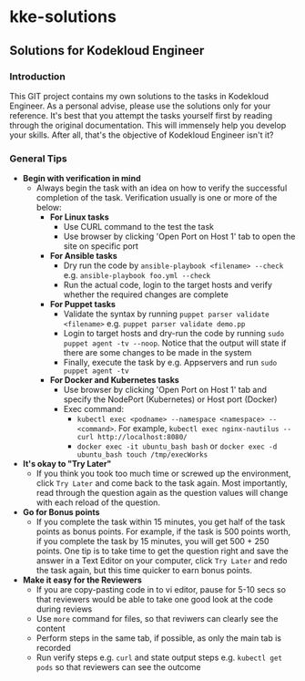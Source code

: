 # kke-solutions
## Solutions for Kodekloud Engineer
### Introduction
This GIT project contains my own solutions to the tasks in Kodekloud Engineer. As a personal advise, please use the solutions only for your reference. It's best that you attempt the tasks yourself first by reading through the original documentation. This will immensely help you develop your skills. After all, that's the objective of Kodekloud Engineer isn't it?

### General Tips
* **Begin with verification in mind**
    * Always begin the task with an idea on how to verify the successful completion of the task. Verification usually is one or more of the below:
      * **For Linux tasks**
        * Use CURL command to the test the task
        * Use browser by clicking 'Open Port on Host 1' tab to open the site on specific port
      * **For Ansible tasks**
        * Dry run the code by `ansible-playbook <filename> --check` e.g. `ansible-playbook foo.yml --check`
        * Run the actual code, login to the target hosts and verify whether the required changes are complete 
      * **For Puppet tasks**
        * Validate the syntax by running `puppet parser validate <filename>` e.g. `puppet parser validate demo.pp`
        * Login to target hosts and dry-run the code by running `sudo puppet agent -tv --noop`. Notice that the output will state if there are some changes to be made in the system
        * Finally, execute the task by e.g. Appservers and run `sudo puppet agent -tv` 
      * **For Docker and Kubernetes tasks**
        * Use browser by clicking 'Open Port on Host 1' tab and specify the NodePort (Kubernetes) or Host port (Docker)
        * Exec command:
          * `kubectl exec <podname> --namespace <namespace> -- <command>`. For example, `kubectl exec nginx-nautilus -- curl http://localhost:8080/`
          * `docker exec -it ubuntu_bash bash` or `docker exec -d ubuntu_bash touch /tmp/execWorks`
* **It's okay to "Try Later"**
  * If you think you took too much time or screwed up the environment, click `Try Later` and come back to the task again. Most importantly, read through the question again as the question values will change with each reload of the question.
* **Go for Bonus points**
  * If you complete the task within 15 minutes, you get half of the task points as bonus points. For example, if the task is 500 points worth, if you complete the task by 15 minutes, you will get 500 + 250 points. One tip is to take time to get the question right and save the answer in a Text Editor on your computer, click `Try Later` and redo the task again, but this time quicker to earn bonus points.
* **Make it easy for the Reviewers** 
  * If you are copy-pasting code in to vi editor, pause for 5-10 secs so that reviewers would be able to take one good look at the code during reviews
  * Use `more` command for files, so that reviwers can clearly see the content
  * Perform steps in the same tab, if possible, as only the main tab is recorded
  * Run verify steps e.g. `curl` and state output steps e.g. `kubectl get pods` so that reviewers can see the outcome



